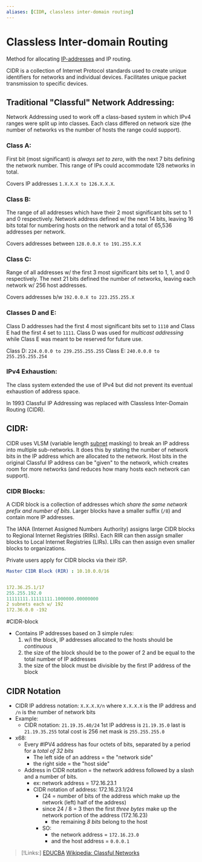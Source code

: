 ```yaml
---
aliases: [CIDR, classless inter-domain routing]
---
```

# Classless Inter-domain Routing
Method for allocating [IP-addresses](/networking/OSI/IP-addresses.md) and IP routing.

CIDR is a collection of Internet Protocol standards used to create unique identifiers for networks and individual devices. Facilitates unique packet transmission to specific devices.

## Traditional "Classful" Network Addressing:
Network Addressing used to work off a class-based system in which IPv4 ranges were split up into classes. Each class differed on network size (the number of networks vs the number of hosts the range could support).

### Class A:
First bit (most significant) is *always set to zero*, with the next 7 bits defining the network number. This range of IPs could accommodate 128 networks in total.

Covers IP addresses `1.X.X.X to 126.X.X.X`.

### Class B:
The range of all addresses which have their 2 most significant bits set to 1 and 0 respectively. Network address defined w/ the next 14 bits, leaving 16 bits total for numbering hosts on the network and a total of 65,536 addresses per network.

Covers addresses between `128.0.0.X to 191.255.X.X`

### Class C:
Range of all addresses w/ the first 3 most significant bits set to 1, 1, and 0 respectively. The next 21 bits defined the number of networks, leaving each network w/ 256 host addresses.

Covers addresses b/w `192.0.0.X to 223.255.255.X`

### Classes D and E:
Class D addresses had the first 4 most significant bits set to `1110` and Class E had the first 4 set to `1111`. Class D was used for *multicast addressing* while Class E was meant to be reserved for future use.

Class D: `224.0.0.0 to 239.255.255.255`
Class E: `240.0.0.0 to 255.255.255.254`

### IPv4 Exhaustion:
The class system extended the use of IPv4 but did not prevent its eventual exhaustion of address space.

In 1993 Classful IP Addressing was replaced with Classless Inter-Domain Routing (CIDR).

## CIDR:
CIDR uses VLSM (variable length [subnet](nested-repos/PNPT-study-guide/PEH/networking/subnetting.md) masking) to break an IP address into multiple sub-networks. It does this by stating the number of network bits in the IP address which are allocated to the network. Host bits in the original Classful IP address can be "given" to the network, which creates room for more networks (and reduces how many hosts each network can support).

### CIDR Blocks:
A CIDR block is a collection of addresses which *share the same network prefix and number of bits*. Larger blocks have a smaller suffix (`/8`) and contain more IP addresses.

The IANA (Internet Assigned Numbers Authority) assigns large CIDR blocks to Regional Internet Registries (RIRs). Each RIR can then assign smaller blocks to Local Internet Registries (LIRs). LIRs can then assign even smaller blocks to organizations.

Private users apply for CIDR blocks via their ISP.
```yaml
Master CIDR Block (RIR) : 10.10.0.0/16


172.36.25.1/17
255.255.192.0
11111111.11111111.1000000.00000000
2 subnets each w/ 192
172.36.0.0 -192
```

#CIDR-block 
- Contains IP addresses based on 3 simple rules:
	1. w/i the block, IP addresses allocated to the hosts should be *continuous*
	2. the size of the block should be to the power of 2 and be equal to the total number of IP addresses
	3. the size of the block must be divisible by the first IP address of the block

## CIDR Notation
- CIDR IP address notation: ```X.X.X.X/n```
	where ```X.X.X.X``` is the IP address and ```/n``` is the number of network bits
- Example:
	- CIDR notation: ```21.19.35.40/24``` 
		1st IP address is ```21.19.35.0```
		last is ```21.19.35.255```
		total cost is 256
		net mask is ``255.255.255.0``
- x68:
	- Every #IPV4 address has four octets of bits, separated by a period for a *total of 32 bits*
		- The left side of an address = the "network side"
		- the right side = the "host side"
	- Address in CIDR  notation = the network address followed by a slash and a number of bits.
		- ex: network address = 172.16.23.1
		- CIDR notation of address: 172.16.23.1/24
			- (24 = number of bits of the address which make up the network (left) half of the address)
			- since 24 / 8 = 3 then the first *three bytes* make up the network portion of the address (172.16.23)
				- the remaining *8 bits* belong to the host
			- SO:
				- the network address = ``172.16.23.0``
				- and the host address = ``0.0.0.1`` 
>[!Links:]
> [EDUCBA](https://www.educba.com/what-is-cidr/)
> [Wikipedia: Classful Networks](https://en.wikipedia.org/wiki/Classful_network)

